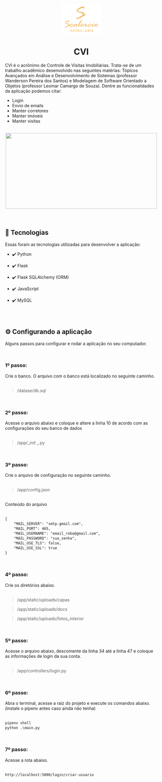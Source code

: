<h1 align="center">
<br />
<img src="./app/static/img/icon.jpg" height="100">
<br />
<br />
CVI
</h1>

<p>CVI é o acrônimo de Controle de Visitas Imobiliárias. Trata-se de um trabalho acadêmico desenvolvido nas seguintes matérias: Tópicos Avançados em Análise e Desenvolvimento de Sistemas (professor Wanderson Pereira dos Santos) e Modelagem de Software Orientado a Objetos (professor Leomar Camargo de Souza). Dentre as funcionalidades da aplicação podemos citar:
<ul>
    <li>Login</li>
    <li>Envio de emails</li>
    <li>Manter corretores</li>
    <li>Manter imóveis</li>
    <li>Manter visitas</li>
</ul>
</p>

<br />
<div align="center">
<img src="https://user-images.githubusercontent.com/54766216/99414684-d3b60a80-28d5-11eb-8e5e-badfb237728c.gif" height="250" width="500">
</div>

<br />
<br />

## 🚀 Tecnologias

Essas foram as tecnologias utilizadas para desenvolver a aplicação:

- ✔️ Python

- ✔️ Flask

- ✔️ Flask SQLAlchemy (ORM)

- ✔️ JavaScript

- ✔️ MySQL

<br />
<br />

## ⚙️ Configurando a aplicação
Alguns passos para configurar e rodar a aplicação no seu computador.

<br />

<h3>1º passo:</h3>
<span>Crie o banco. O arquivo com o banco está localizado no seguinte caminho.</span>

<br/>
<br/>

> /datase/db.sql

<br/>

<h3>2º passo:</h3>
<span>Acesse o arquivo abaixo e coloque e altere a linha 10 de acordo com as configurações do seu banco de dados</span>

<br/>
<br/>

> /app/__init_ _.py

<br/>

<h3>3º passo:</h3>
<span>Crie o arquivo de configuração no seguinte caminho.</span>

<br/>
<br/>

> /app/config.json

<br />
Conteúdo do arquivo
<br />
<br />

```
{
    "MAIL_SERVER": "smtp.gmail.com",
    "MAIL_PORT": 465,
    "MAIL_USERNAME": "email_robo@gmail.com",
    "MAIL_PASSWORD": "sua_senha",
    "MAIL_USE_TLS": false,
    "MAIL_USE_SSL": true
}
```

<br/>

<h3>4º passo:</h3>
<span>Crie os diretórios abaixo.</span>

<br/>
<br/>

> /app/static/uploads/capas

> /app/static/uploads/docs

> /app/static/uploads/fotos_interior

<br/>

<h3>5º passo:</h3>
<span>Acesse o arquivo abaixo, descomente da linha 34 até a linha 47 e coloque as informações de login da sua conta.</span>

<br/>
<br/>

> /app/controllers/login.py

<br />

<h3>6º passo:</h3>
<span>Abra o terminal, acesse a raiz do projeto e execute os comandos abaixo. (instale o pipenv antes caso ainda não tenha)</span>
<br/>
<br/>

```
pipenv shell
python .\main.py
```

<br>

<h3>7º passo:</h3>
<span>Acesse a rota abaixo.</span>
<br/>
<br/>

```
http://localhost:5000/login/criar-usuario
```

<br>